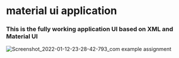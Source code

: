 # material ui application

### This is the fully working application UI based on XML and Material UI



![Screenshot_2022-01-12-23-28-42-793_com example assignment](https://user-images.githubusercontent.com/73828505/149196851-73b42d4b-f1cb-47aa-9d7c-f01a9c8c5c56.jpg)
